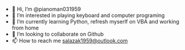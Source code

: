 - 👋 Hi, I’m @pianoman031959
- 👀 I’m interested in playing keyboard and computer programing
- 🌱 I’m currently learning Python, refresh myserlf on VBA and working from home
- 💞️ I’m looking to collaborate on Github
- 📫 How to reach me salazak1959@outlook.com

<!---
pianoman031959/pianoman031959 is a ✨ special ✨ repository because its `README.md` (this file) appears on your GitHub profile.
You can click the Preview link to take a look at your changes.
--->

